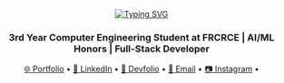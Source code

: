 <div align="center">
  <a href="https://git.io/typing-svg">
    <img src="https://readme-typing-svg.herokuapp.com?font=Fira+Code&size=30&pause=1000&color=1ACD55&center=true&width=435&lines=Hi+I'm+Liza+Glanisha" alt="Typing SVG" />
  </a> 
</div>

<h3 align="center">3rd Year Computer Engineering Student at FRCRCE | AI/ML Honors | Full-Stack Developer</h3>

<p align="center">
  <a href="https://liza-glanisha.vercel.app/">🌐 Portfolio</a> •
  <a href="https://linkedin.com/in/liza-glanisha-castelino-558802302">💼 LinkedIn</a> •
  <a href="https://devfolio.co/@Glanisha">🚀 Devfolio</a> •
  <a href="mailto:lizacastelinoo@gmail.com">📧 Email</a> •
   <a href="https://instagram.com/liza_glanisha_draws">📷 Instagram</a> •
</p>

